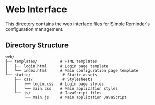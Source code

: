 # Web Interface

This directory contains the web interface files for Simple Reminder's configuration management.

## Directory Structure

```
web/
├── templates/          # HTML templates
│   ├── login.html      # Login page template
│   └── index.html      # Main configuration page template
└── static/              # Static assets
    ├── css/             # Stylesheets
    │   ├── login.css   # Login page styles
    │   └── main.css    # Main application styles
    └── js/             # JavaScript files
        └── main.js     # Main application JavaScript
```
